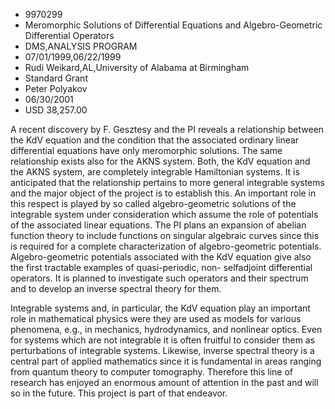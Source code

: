 
* 9970299
* Meromorphic Solutions of Differential Equations and Algebro-Geometric Differential Operators
* DMS,ANALYSIS PROGRAM
* 07/01/1999,06/22/1999
* Rudi Weikard,AL,University of Alabama at Birmingham
* Standard Grant
* Peter Polyakov
* 06/30/2001
* USD 38,257.00

A recent discovery by F. Gesztesy and the PI reveals a relationship between the
KdV equation and the condition that the associated ordinary linear differential
equations have only meromorphic solutions. The same relationship exists also for
the AKNS system. Both, the KdV equation and the AKNS system, are completely
integrable Hamiltonian systems. It is anticipated that the relationship pertains
to more general integrable systems and the major object of the project is to
establish this. An important role in this respect is played by so called
algebro-geometric solutions of the integrable system under consideration which
assume the role of potentials of the associated linear equations. The PI plans
an expansion of abelian function theory to include functions on singular
algebraic curves since this is required for a complete characterization of
algebro-geometric potentials. Algebro-geometric potentials associated with the
KdV equation give also the first tractable examples of quasi-periodic, non-
selfadjoint differential operators. It is planned to investigate such operators
and their spectrum and to develop an inverse spectral theory for them.

Integrable systems and, in particular, the KdV equation play an important role
in mathematical physics were they are used as models for various phenomena,
e.g., in mechanics, hydrodynamics, and nonlinear optics. Even for systems which
are not integrable it is often fruitful to consider them as perturbations of
integrable systems. Likewise, inverse spectral theory is a central part of
applied mathematics since it is fundamental in areas ranging from quantum theory
to computer tomography. Therefore this line of research has enjoyed an enormous
amount of attention in the past and will so in the future. This project is part
of that endeavor.

